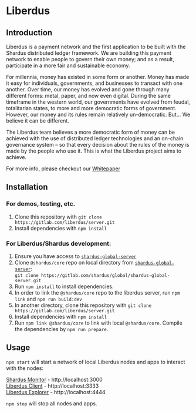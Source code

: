 # Liberdus

## Introduction 

Liberdus is a payment network and the first application to be built with the Shardus distributed ledger framework. We are building this payment network to enable people to govern their own money; and as a result, participate in a more fair and sustainable economy.

For millennia, money has existed in some form or another. Money has made it easy for individuals, governments, and businesses to transact with one another. Over time, our money has evolved and gone through many different forms: metal, paper, and now even digital. During the same timeframe in the western world, our governments have evolved from feudal, totalitarian states, to more and more democratic forms of government. However, our money and its rules remain relatively un-democratic. But… We believe it can be different. 

The Liberdus team believes a more democratic form of money can be achieved with the use of distributed ledger technologies and an on-chain governance system – so that every decision about the rules of the money is made by the people who use it. This is what the Liberdus project aims to achieve.

For more info, please checkout our [Whitepaper](https://liberdus.com/Liberdus-Whitepaper-19.10.19.pdf)

## Installation

### For demos, testing, etc.

1. Clone this repository with `git clone https://gitlab.com/liberdus/server.git`
2. Install dependencies with `npm install`

### For Liberdus/Shardus development:

1. Ensure you have access to [`shardus-global-server`](https://gitlab.com/shardus/global/shardus-global-server)
2. Clone `@shardus/core` repo on local directory from [`shardus-global-server`](https://gitlab.com/shardus/global/shardus-global-server):  
   `git clone https://gitlab.com/shardus/global/shardus-global-server.git`
3. Run `npm install` to install dependencies.
4. In order to link the `@shardus/core` repo to the liberdus server, run `npm link` and `npm run build:dev`
5. In another directory, clone this repository with `git clone https://gitlab.com/liberdus/server.git`
6. Install dependencies with `npm install`
7. Run `npm link @shardus/core` to link with local `@shardus/core`. Compile the dependencies by `npm run prepare`.

## Usage

`npm start` will start a network of local Liberdus nodes and apps to interact with the nodes:

[Shardus Monitor](https://gitlab.com/shardus/monitor-server) - http://localhost:3000  
[Liberdus Client](https://gitlab.com/liberdus/web-client/liberdus-web-client) - http://localhost:3333  
[Liberdus Explorer](https://gitlab.com/liberdus/explorer-server) - http://localhost:4444    

`npm stop` will stop all nodes and apps.
